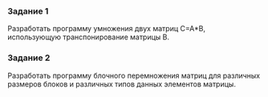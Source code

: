 ### Задание 1
Разработать программу умножения двух матриц C=A*B, использующую транспонирование матрицы B.

### Задание 2
Разработать программу блочного перемножения матриц для различных размеров блоков и различных типов данных элементов матрицы.
